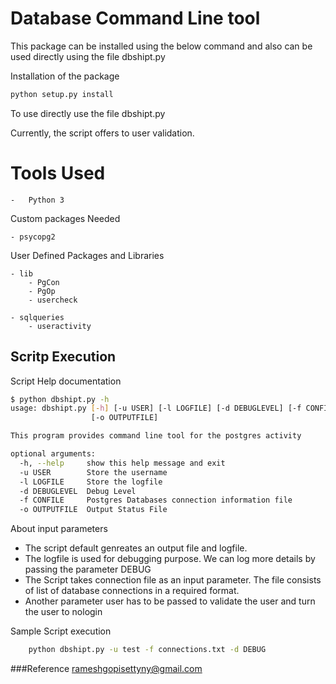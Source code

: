 # Database Command Line tool 

This package can be installed using the below command and also can be used directly using the file  dbshipt.py

Installation of the package

```sh
python setup.py install
```

To use directly use the file  dbshipt.py

Currently, the script offers to user validation.
  
# Tools Used

    -   Python 3
    
Custom packages Needed

    - psycopg2
    

User Defined Packages and Libraries
  
    - lib
        - PgCon
        - PgOp
        - usercheck
    
    - sqlqueries
        - useractivity
        
## Scritp Execution  

Script Help documentation

```sh
$ python dbshipt.py -h
usage: dbshipt.py [-h] [-u USER] [-l LOGFILE] [-d DEBUGLEVEL] [-f CONFILE]
                  [-o OUTPUTFILE]

This program provides command line tool for the postgres activity

optional arguments:
  -h, --help     show this help message and exit
  -u USER        Store the username
  -l LOGFILE     Store the logfile
  -d DEBUGLEVEL  Debug Level
  -f CONFILE     Postgres Databases connection information file
  -o OUTPUTFILE  Output Status File

```

About input parameters

- The script default genreates an output file and logfile.
- The logfile is used for debugging purpose.  We can log more details by passing the parameter DEBUG
- The Script takes connection file as an input parameter.  The file consists of list of database connections in a required format.
- Another parameter user has to be passed to validate the user and turn the user to nologin

Sample Script execution

```sh
    python dbshipt.py -u test -f connections.txt -d DEBUG
```

###Reference
rameshgopisettyny@gmail.com
